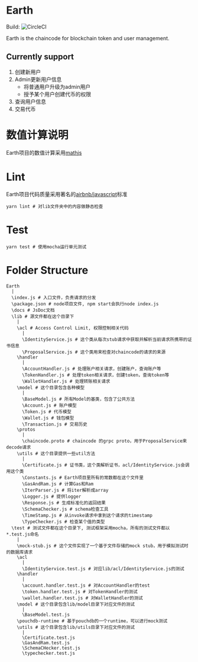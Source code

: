 # Earth

Build: ![CircleCI](https://circleci.com/gh/XDMu/Earth.svg?style=svg&circle-token=4cb35b539516bb03931618c69ad11933bf24f60d)

Earth is the chaincode for blockchain token and user management.

## Currently support

1. 创建新用户
2. Admin更新用户信息
    - 将普通用户升级为admin用户
    - 授予某个用户创建代币的权限
3. 查询用户信息
4. 交易代币

# 数值计算说明

Earth项目的数值计算采用[mathjs](http://mathjs.org/)

# Lint

Earth项目代码质量采用著名的[airbnb/javascript](https://github.com/airbnb/javascript)标准

```
yarn lint # 对lib文件夹中的内容做静态检查
```

# Test

```
yarn test # 使用mocha运行单元测试
```

# Folder Structure

```
Earth
  |
  \index.js # 入口文件，负责请求的分发
  \package.json # node项目文件, npm start会执行node index.js
  \docs # JsDoc文档
  \lib # 源文件都在这个目录下
    |
    \acl # Access Control Limit, 权限控制相关代码
      |
      \IdentityService.js # 这个类从每次stub请求中获取并解析当前请求所携带的证书信息
      \ProposalService.js # 这个类用来检查对chaincode的请求的来源
    \handler
      |
      \AccountHandler.js # 处理账户相关请求，创建账户，查询账户等
      \TokenHandler.js # 处理token相关请求，创建token，查询token等
      \WalletHandler.js # 处理转账相关请求
    \model # 这个目录包含各种模型
      |
      \BaseModel.js # 所有Model的基类，包含了公共方法
      \Account.js # 账户模型
      \Token.js # 代币模型
      \Wallet.js # 钱包模型
      \Transaction.js # 交易历史
    \protos
      |
      \chaincode.proto # chaincode 的grpc proto，用于ProposalService来decode请求
    \utils # 这个目录提供一些util方法
      |
      \Certificate.js # 证书类，这个类解析证书，acl/IdentityService.js会调用这个类
      \Constants.js # Earth项目里所有的常数都在这个文件里
      \GasAndRam.js # 计算Gas和Ram
      \IterParser.js # 将iter解析成array
      \Logger.js # 提供logger
      \Response.js # 生成标准化的返回结果
      \SchemaChecker.js # schema检查工具
      \TimeStamp.js # 从invoke请求中拿到这个请求的timestamp
      \TypeChecker.js # 检查某个值的类型
  \test # 测试文件都在这个目录下, 测试框架采用mocha，所有的测试文件都以*.test.js命名
    |
    \mock-stub.js # 这个文件实现了一个基于文件存储的mock stub，用于模拟测试时的数据库请求
    \acl
      |
      \IdentityService.test.js # 对应lib/acl/IdentityService.js的测试
    \handler
      |
      \account.handler.test.js # 对AccountHandler的test
      \token.handler.test.js # 对TokenHandler的测试
      \wallet.handler.test.js # 对WalletHandler的测试
    \model # 这个目录包含lib/model目录下对应文件的测试
      |
      \BaseModel.test.js
    \pouchdb-runtime # 基于pouchdb的一个runtime，可以进行mock测试
    \utils # 这个目录包含lib/utils目录下对应文件的测试
      |
      \Certificate.test.js
      \GasAndRam.test.js
      \SchemaCHecker.test.js
      \typechecker.test.js
```
